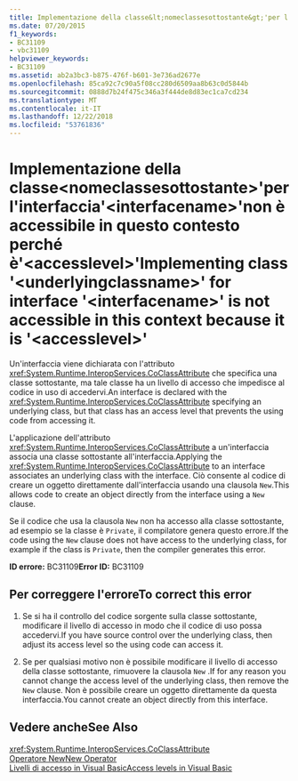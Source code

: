 ```yaml
---
title: Implementazione della classe&lt;nomeclassesottostante&gt;'per l'interfaccia'&lt;interfacename&gt;'non è accessibile in questo contesto perché è'&lt;accesslevel&gt;'
ms.date: 07/20/2015
f1_keywords:
- BC31109
- vbc31109
helpviewer_keywords:
- BC31109
ms.assetid: ab2a3bc3-b875-476f-b601-3e736ad2677e
ms.openlocfilehash: 85ca92c7c90a5f08cc280d6509aa8b63c0d5844b
ms.sourcegitcommit: 0888d7b24f475c346a3f444de8d83ec1ca7cd234
ms.translationtype: MT
ms.contentlocale: it-IT
ms.lasthandoff: 12/22/2018
ms.locfileid: "53761836"
---
```

# <a name="implementing-class-ltunderlyingclassnamegt-for-interface-ltinterfacenamegt-is-not-accessible-in-this-context-because-it-is-ltaccesslevelgt"></a><span data-ttu-id="5af4d-102">Implementazione della classe&lt;nomeclassesottostante&gt;'per l'interfaccia'&lt;interfacename&gt;'non è accessibile in questo contesto perché è'&lt;accesslevel&gt;'</span><span class="sxs-lookup"><span data-stu-id="5af4d-102">Implementing class '&lt;underlyingclassname&gt;' for interface '&lt;interfacename&gt;' is not accessible in this context because it is '&lt;accesslevel&gt;'</span></span>
<span data-ttu-id="5af4d-103">Un'interfaccia viene dichiarata con l'attributo <xref:System.Runtime.InteropServices.CoClassAttribute> che specifica una classe sottostante, ma tale classe ha un livello di accesso che impedisce al codice in uso di accedervi.</span><span class="sxs-lookup"><span data-stu-id="5af4d-103">An interface is declared with the <xref:System.Runtime.InteropServices.CoClassAttribute> specifying an underlying class, but that class has an access level that prevents the using code from accessing it.</span></span>  
  
 <span data-ttu-id="5af4d-104">L'applicazione dell'attributo <xref:System.Runtime.InteropServices.CoClassAttribute> a un'interfaccia associa una classe sottostante all'interfaccia.</span><span class="sxs-lookup"><span data-stu-id="5af4d-104">Applying the <xref:System.Runtime.InteropServices.CoClassAttribute> to an interface associates an underlying class with the interface.</span></span> <span data-ttu-id="5af4d-105">Ciò consente al codice di creare un oggetto direttamente dall'interfaccia usando una clausola `New`.</span><span class="sxs-lookup"><span data-stu-id="5af4d-105">This allows code to create an object directly from the interface using a `New` clause.</span></span>  
  
 <span data-ttu-id="5af4d-106">Se il codice che usa la clausola `New` non ha accesso alla classe sottostante, ad esempio se la classe è `Private`, il compilatore genera questo errore.</span><span class="sxs-lookup"><span data-stu-id="5af4d-106">If the code using the `New` clause does not have access to the underlying class, for example if the class is `Private`, then the compiler generates this error.</span></span>  
  
 <span data-ttu-id="5af4d-107">**ID errore:** BC31109</span><span class="sxs-lookup"><span data-stu-id="5af4d-107">**Error ID:** BC31109</span></span>  
  
## <a name="to-correct-this-error"></a><span data-ttu-id="5af4d-108">Per correggere l'errore</span><span class="sxs-lookup"><span data-stu-id="5af4d-108">To correct this error</span></span>  
  
1.  <span data-ttu-id="5af4d-109">Se si ha il controllo del codice sorgente sulla classe sottostante, modificare il livello di accesso in modo che il codice di uso possa accedervi.</span><span class="sxs-lookup"><span data-stu-id="5af4d-109">If you have source control over the underlying class, then adjust its access level so the using code can access it.</span></span>  
  
2.  <span data-ttu-id="5af4d-110">Se per qualsiasi motivo non è possibile modificare il livello di accesso della classe sottostante, rimuovere la clausola `New` .</span><span class="sxs-lookup"><span data-stu-id="5af4d-110">If for any reason you cannot change the access level of the underlying class, then remove the `New` clause.</span></span> <span data-ttu-id="5af4d-111">Non è possibile creare un oggetto direttamente da questa interfaccia.</span><span class="sxs-lookup"><span data-stu-id="5af4d-111">You cannot create an object directly from this interface.</span></span>  
  
## <a name="see-also"></a><span data-ttu-id="5af4d-112">Vedere anche</span><span class="sxs-lookup"><span data-stu-id="5af4d-112">See Also</span></span>  
 <xref:System.Runtime.InteropServices.CoClassAttribute>  
 [<span data-ttu-id="5af4d-113">Operatore New</span><span class="sxs-lookup"><span data-stu-id="5af4d-113">New Operator</span></span>](../../visual-basic/language-reference/operators/new-operator.md)  
 [<span data-ttu-id="5af4d-114">Livelli di accesso in Visual Basic</span><span class="sxs-lookup"><span data-stu-id="5af4d-114">Access levels in Visual Basic</span></span>](../../visual-basic/programming-guide/language-features/declared-elements/access-levels.md)
